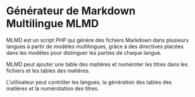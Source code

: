 
# <a name="h1"></a>Générateur de Markdown Multilingue MLMD

MLMD est un script PHP qui génère des fichiers Markdown dans plusieurs langues à partir de modèles multilingues, grâce à des directives placées dans les modèles pour distinguer les parties de chaque langue.

MLMD peut ajouter une table des matières et numéroter les titres dans les fichiers et les tables des matières.

L'utilisateur peut contrôler les langues, la génération des tables des matières et la numérotation des titres.

